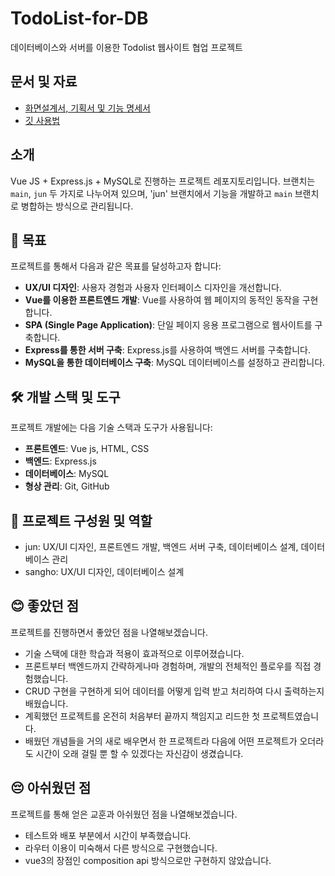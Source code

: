 # TodoList-for-DB
데이터베이스와 서버를 이용한 Todolist 웹사이트 협업 프로젝트

## 문서 및 자료
- [화면설계서, 기획서 및 기능 명세서](https://www.notion.so/TODOLIST-444e1993dfbe44f6b42d1faad46d19c2?pvs=4)
- [깃 사용법](https://github.com/code-squad/codesquad-docs/blob/main/codereview/README.md)

## 소개
Vue JS + Express.js + MySQL로 진행하는 프로젝트 레포지토리입니다. 브랜치는 `main`, `jun` 두 가지로 나누어져 있으며, 'jun' 브랜치에서 기능을 개발하고 `main` 브랜치로 병합하는 방식으로 관리됩니다.


## 🎯 목표
프로젝트를 통해서 다음과 같은 목표를 달성하고자 합니다:

- **UX/UI 디자인**: 사용자 경험과 사용자 인터페이스 디자인을 개선합니다.
- **Vue를 이용한 프론트엔드 개발**: Vue를 사용하여 웹 페이지의 동적인 동작을 구현합니다.
- **SPA (Single Page Application)**: 단일 페이지 응용 프로그램으로 웹사이트를 구축합니다.
- **Express를 통한 서버 구축**: Express.js를 사용하여 백엔드 서버를 구축합니다.
- **MySQL을 통한 데이터베이스 구축**: MySQL 데이터베이스를 설정하고 관리합니다.

## 🛠️ 개발 스택 및 도구
프로젝트 개발에는 다음 기술 스택과 도구가 사용됩니다:

- **프론트엔드**: Vue js, HTML, CSS
- **백엔드**: Express.js
- **데이터베이스**: MySQL
- **형상 관리**: Git, GitHub


## 👥 프로젝트 구성원 및 역할
- jun: UX/UI 디자인, 프론트엔드 개발, 백엔드 서버 구축, 데이터베이스 설계, 데이터베이스 관리
- sangho: UX/UI 디자인, 데이터베이스 설계
 

## 😊 좋았던 점
프로젝트를 진행하면서 좋았던 점을 나열해보겠습니다.

- 기술 스택에 대한 학습과 적용이 효과적으로 이루어졌습니다.
- 프론트부터 백엔드까지 간략하게나마 경험하며, 개발의 전체적인 플로우를 직접 경험했습니다.
- CRUD 구현을 구현하게 되어 데이터를 어떻게 입력 받고 처리하여 다시 출력하는지 배웠습니다.
- 계획했던 프로젝트를 온전히 처음부터 끝까지 책임지고 리드한 첫 프로젝트였습니다.
- 배웠던 개념들을 거의 새로 배우면서 한 프로젝트라 다음에 어떤 프로젝트가 오더라도 시간이 오래 걸릴 뿐 할 수 있겠다는 자신감이 생겼습니다.

## 😔 아쉬웠던 점
프로젝트를 통해 얻은 교훈과 아쉬웠던 점을 나열해보겠습니다.

- 테스트와 배포 부분에서 시간이 부족했습니다.
- 라우터 이용이 미숙해서 다른 방식으로 구현했습니다.
- vue3의 장점인 composition api 방식으로만 구현하지 않았습니다.
